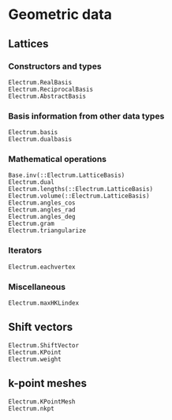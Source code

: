 # Geometric data

## Lattices

### Constructors and types
```@docs
Electrum.RealBasis
Electrum.ReciprocalBasis
Electrum.AbstractBasis
```

### Basis information from other data types
```@docs
Electrum.basis
Electrum.dualbasis
```

### Mathematical operations
```@docs
Base.inv(::Electrum.LatticeBasis)
Electrum.dual
Electrum.lengths(::Electrum.LatticeBasis)
Electrum.volume(::Electrum.LatticeBasis)
Electrum.angles_cos
Electrum.angles_rad
Electrum.angles_deg
Electrum.gram
Electrum.triangularize
```

### Iterators
```@docs
Electrum.eachvertex
```

### Miscellaneous
```@docs
Electrum.maxHKLindex
```

## Shift vectors
```@docs
Electrum.ShiftVector
Electrum.KPoint
Electrum.weight
```

## k-point meshes
```@docs
Electrum.KPointMesh
Electrum.nkpt
```
